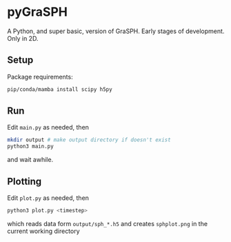 # pyGraSPH

A Python, and super basic, version of GraSPH. Early stages of development. Only in 2D.

## Setup

Package requirements:

```bash
pip/conda/mamba install scipy h5py
```

## Run

Edit `main.py` as needed, then

```bash
mkdir output # make output directory if doesn't exist
python3 main.py
```

and wait awhile.

## Plotting

Edit `plot.py` as needed, then

```bash
python3 plot.py <timestep>
```

which reads data form `output/sph_*.h5` and creates `sphplot.png` in the current working directory